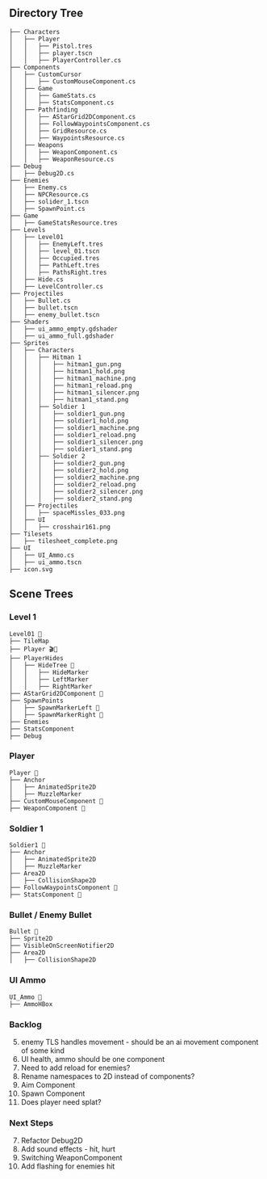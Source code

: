 ## Directory Tree
```Clock Calamity  
├── Characters  
│   ├── Player  
│   │   ├── Pistol.tres  
│   │   ├── player.tscn  
│   │   ├── PlayerController.cs  
├── Components  
│   ├── CustomCursor  
│   │   ├── CustomMouseComponent.cs  
│   ├── Game  
│   │   ├── GameStats.cs  
│   │   ├── StatsComponent.cs  
│   ├── Pathfinding  
│   │   ├── AStarGrid2DComponent.cs  
│   │   ├── FollowWaypointsComponent.cs  
│   │   ├── GridResource.cs  
│   │   ├── WaypointsResource.cs  
│   ├── Weapons  
│   │   ├── WeaponComponent.cs  
│   │   ├── WeaponResource.cs  
├── Debug  
│   ├── Debug2D.cs  
├── Enemies  
│   ├── Enemy.cs  
│   ├── NPCResource.cs  
│   ├── solider_1.tscn  
│   ├── SpawnPoint.cs  
├── Game  
│   ├── GameStatsResource.tres  
├── Levels  
│   ├── Level01  
│   │   ├── EnemyLeft.tres  
│   │   ├── level_01.tscn  
│   │   ├── Occupied.tres  
│   │   ├── PathLeft.tres  
│   │   ├── PathsRight.tres  
│   ├── Hide.cs  
│   ├── LevelController.cs  
├── Projectiles  
│   ├── Bullet.cs  
│   ├── bullet.tscn  
│   ├── enemy_bullet.tscn  
├── Shaders  
│   ├── ui_ammo_empty.gdshader  
│   ├── ui_ammo_full.gdshader  
├── Sprites  
│   ├── Characters  
│   │   ├── Hitman 1  
│   │   │   ├── hitman1_gun.png  
│   │   │   ├── hitman1_hold.png  
│   │   │   ├── hitman1_machine.png  
│   │   │   ├── hitman1_reload.png  
│   │   │   ├── hitman1_silencer.png  
│   │   │   ├── hitman1_stand.png  
│   │   ├── Soldier 1  
│   │   │   ├── soldier1_gun.png  
│   │   │   ├── soldier1_hold.png  
│   │   │   ├── soldier1_machine.png  
│   │   │   ├── soldier1_reload.png  
│   │   │   ├── soldier1_silencer.png  
│   │   │   ├── soldier1_stand.png  
│   │   ├── Soldier 2  
│   │   │   ├── soldier2_gun.png  
│   │   │   ├── soldier2_hold.png  
│   │   │   ├── soldier2_machine.png  
│   │   │   ├── soldier2_reload.png  
│   │   │   ├── soldier2_silencer.png  
│   │   │   ├── soldier2_stand.png  
│   ├── Projectiles  
│   │   ├── spaceMissles_033.png  
│   ├── UI  
│   │   ├── crosshair161.png  
├── Tilesets  
│   ├── tilesheet_complete.png  
├── UI  
│   ├── UI_Ammo.cs  
│   ├── ui_ammo.tscn  
├── icon.svg  
```

## Scene Trees

### Level 1
```
Level01 📜  
├── TileMap  
├── Player 🎬📜  
├── PlayerHides  
│   ├── HideTree 📜  
│   │   ├── HideMarker  
│   │   ├── LeftMarker  
│   │   ├── RightMarker  
├── AStarGrid2DComponent 📜  
├── SpawnPoints  
│   ├── SpawnMarkerLeft 📜  
│   ├── SpawnMarkerRight 📜  
├── Enemies  
├── StatsComponent  
├── Debug  
```

### Player
```
Player 📜  
├── Anchor  
│   ├── AnimatedSprite2D  
│   ├── MuzzleMarker  
├── CustomMouseComponent 📜  
├── WeaponComponent 📜  
```

### Soldier 1
```
Soldier1 📜  
├── Anchor  
│   ├── AnimatedSprite2D  
│   ├── MuzzleMarker  
├── Area2D  
│   ├── CollisionShape2D  
├── FollowWaypointsComponent 📜  
├── StatsComponent 📜  
```

### Bullet / Enemy Bullet
```
Bullet 📜  
├── Sprite2D  
├── VisibleOnScreenNotifier2D  
├── Area2D  
│   ├── CollisionShape2D  
```

### UI Ammo
```
UI_Ammo 📜  
├── AmmoHBox  
```

### Backlog
5. enemy TLS handles movement - should be an ai movement component of some kind
8. UI health, ammo should be one component
9. Need to add reload for enemies?
10. Rename namespaces to 2D instead of components?
11. Aim Component
12. Spawn Component
13. Does player need splat?

### Next Steps
7. Refactor Debug2D
9. Add sound effects - hit, hurt
10. Switching WeaponComponent
11. Add flashing for enemies hit